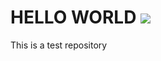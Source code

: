 HELLO WORLD ![](https://i.pinimg.com/originals/29/3a/55/293a55a10b33f45c07ecea5420ec70a6.gif) 
============================================================================================================================

This is a test repository
